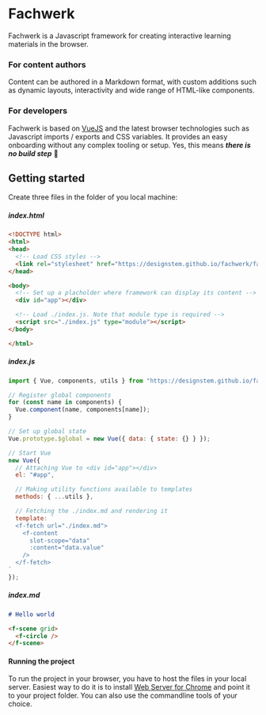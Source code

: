 # Fachwerk

Fachwerk is a Javascript framework for creating interactive learning materials in the browser.

### For content authors

Content can be authored in a Markdown format, with custom additions such as dynamic layouts, interactivity and wide range of HTML-like components.

### For developers

Fachwerk is based on [VueJS](https://vuejs.org) and the latest browser technologies such as Javascript imports / exports and CSS variables. It provides an easy onboarding without any complex tooling or setup. Yes, this means ***there is no build step*** 🦄

## Getting started

Create three files in the folder of you local machine:

##### index.html

```html
<!DOCTYPE html>
<html>
<head>
  <!-- Load CSS styles -->
  <link rel="stylesheet" href="https://designstem.github.io/fachwerk/fachwerk.css">
</head>

<body>
  <!-- Set up a placholder where framework can display its content -->
  <div id="app"></div>  

  <!-- Load ./index.js. Note that module type is required -->
  <script src="./index.js" type="module"></script>  
</body>

</html>
```

##### index.js

```js
import { Vue, components, utils } from "https://designstem.github.io/fachwerk/fachwerk.js";

// Register global components
for (const name in components) {
  Vue.component(name, components[name]);
}

// Set up global state
Vue.prototype.$global = new Vue({ data: { state: {} } });

// Start Vue
new Vue({
  // Attaching Vue to <div id="app"></div>
  el: "#app",

  // Making utility functions available to templates
  methods: { ...utils },

  // Fetching the ./index.md and rendering it
  template: `                         
  <f-fetch url="./index.md">
    <f-content
      slot-scope="data"
      :content="data.value"
    />
  </f-fetch>
`
});
```

##### index.md

```md
# Hello world

<f-scene grid>
  <f-circle />
</f-scene>
```
#### Running the project

To run the project in your browser, you have to host the files in your local server. Easiest way to do it is to install [Web Server for Chrome](https://chrome.google.com/webstore/detail/web-server-for-chrome/ofhbbkphhbklhfoeikjpcbhemlocgigb?hl=en) and point it to your project folder. You can also use the commandline tools of your choice.